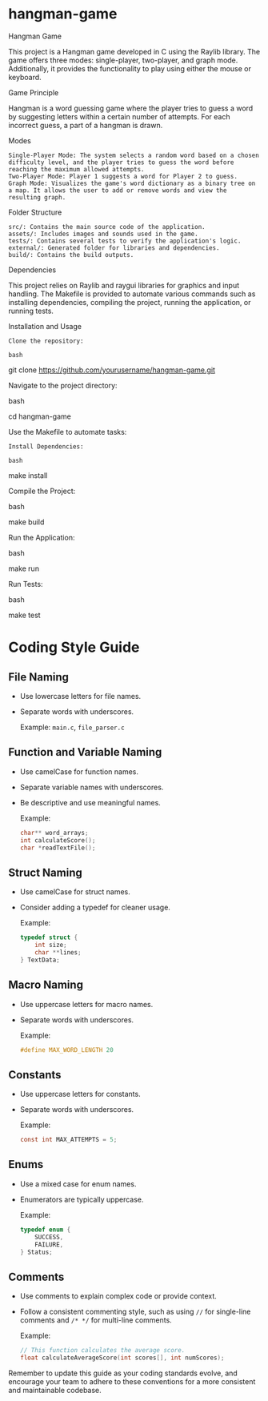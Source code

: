 # hangman-game

Hangman Game

This project is a Hangman game developed in C using the Raylib library. The game offers three modes: single-player, two-player, and graph mode. Additionally, it provides the functionality to play using either the mouse or keyboard.

Game Principle

Hangman is a word guessing game where the player tries to guess a word by suggesting letters within a certain number of attempts. For each incorrect guess, a part of a hangman is drawn.

Modes

    Single-Player Mode: The system selects a random word based on a chosen difficulty level, and the player tries to guess the word before reaching the maximum allowed attempts.
    Two-Player Mode: Player 1 suggests a word for Player 2 to guess.
    Graph Mode: Visualizes the game's word dictionary as a binary tree on a map. It allows the user to add or remove words and view the resulting graph.

Folder Structure

    src/: Contains the main source code of the application.
    assets/: Includes images and sounds used in the game.
    tests/: Contains several tests to verify the application's logic.
    external/: Generated folder for libraries and dependencies.
    build/: Contains the build outputs.

Dependencies

This project relies on Raylib and raygui libraries for graphics and input handling. The Makefile is provided to automate various commands such as installing dependencies, compiling the project, running the application, or running tests.

Installation and Usage

    Clone the repository:

    bash

git clone https://github.com/yourusername/hangman-game.git

Navigate to the project directory:

bash

cd hangman-game

Use the Makefile to automate tasks:

    Install Dependencies:

    bash

make install

Compile the Project:

bash

make build

Run the Application:

bash

make run

Run Tests:

bash

make test


# Coding Style Guide

## File Naming

- Use lowercase letters for file names.
- Separate words with underscores.

    Example: `main.c`, `file_parser.c`

## Function and Variable Naming

- Use camelCase for function names.
- Separate variable names with underscores.
- Be descriptive and use meaningful names.

    Example:
    ```c
    char** word_arrays;
    int calculateScore();
    char *readTextFile();
    ```

## Struct Naming

- Use camelCase for struct names.
- Consider adding a typedef for cleaner usage.

    Example:
    ```c
    typedef struct {
        int size;
        char **lines;
    } TextData;
    ```

## Macro Naming

- Use uppercase letters for macro names.
- Separate words with underscores.

    Example:
    ```c
    #define MAX_WORD_LENGTH 20
    ```

## Constants

- Use uppercase letters for constants.
- Separate words with underscores.

    Example:
    ```c
    const int MAX_ATTEMPTS = 5;
    ```

## Enums

- Use a mixed case for enum names.
- Enumerators are typically uppercase.

    Example:
    ```c
    typedef enum {
        SUCCESS,
        FAILURE,
    } Status;
    ```

## Comments

- Use comments to explain complex code or provide context.
- Follow a consistent commenting style, such as using `//` for single-line comments and `/* */` for multi-line comments.

    Example:
    ```c
    // This function calculates the average score.
    float calculateAverageScore(int scores[], int numScores);
    ```

Remember to update this guide as your coding standards evolve, and encourage your team to adhere to these conventions for a more consistent and maintainable codebase.
